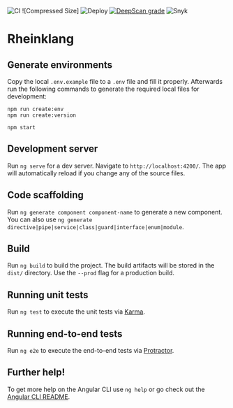 ![CI](https://github.com/rheinklang/web/workflows/CI/badge.svg?branch=master) ![Compressed Size] ![Deploy](https://github.com/rheinklang/website/workflows/Deploy/badge.svg?branch=master) [![DeepScan grade](https://deepscan.io/api/teams/7556/projects/9651/branches/128190/badge/grade.svg)](https://deepscan.io/dashboard#view=project&tid=7556&pid=9651&bid=128190) ![Snyk](https://img.shields.io/snyk/vulnerabilities/github/rheinklang/web)

# Rheinklang

## Generate environments

Copy the local `.env.example` file to a `.env` file and fill it properly. Afterwards run the following commands to generate the required local files for development:

```
npm run create:env
npm run create:version

npm start
```

## Development server

Run `ng serve` for a dev server. Navigate to `http://localhost:4200/`. The app will automatically reload if you change any of the source files.

## Code scaffolding

Run `ng generate component component-name` to generate a new component. You can also use `ng generate directive|pipe|service|class|guard|interface|enum|module`.

## Build

Run `ng build` to build the project. The build artifacts will be stored in the `dist/` directory. Use the `--prod` flag for a production build.

## Running unit tests

Run `ng test` to execute the unit tests via [Karma](https://karma-runner.github.io).

## Running end-to-end tests

Run `ng e2e` to execute the end-to-end tests via [Protractor](http://www.protractortest.org/).

## Further help!

To get more help on the Angular CLI use `ng help` or go check out the [Angular CLI README](https://github.com/angular/angular-cli/blob/master/README.md).
